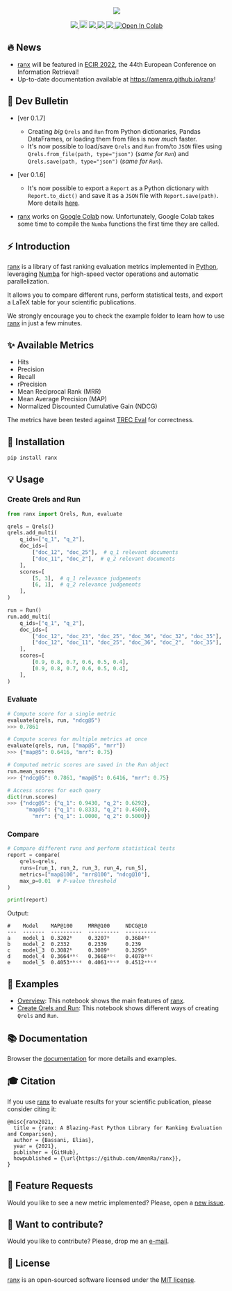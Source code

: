 <div align="center">
  <img src="https://repository-images.githubusercontent.com/268892956/750228ec-f3f2-465d-9c17-420c688ba2bc">
</div>

<p align="center">
  <!-- Python -->
  <a href="https://www.python.org" alt="Python">
      <img src="https://badges.aleen42.com/src/python.svg" />
  </a>
  <!-- Version -->
  <a href="https://badge.fury.io/py/ranx"><img src="https://badge.fury.io/py/ranx.svg" alt="PyPI version" height="18"></a>
  <!-- Docs -->
  <a href="https://amenra.github.io/ranx" alt="Documentation Status">
      <img src="https://img.shields.io/badge/docs-passing-green.svg" />
  </a>
  <!-- Black -->
  <a href="https://github.com/psf/black" alt="Code style: black">
      <img src="https://img.shields.io/badge/code%20style-black-000000.svg" />
  </a>
  <!-- License -->
  <a href="https://opensource.org/licenses/MIT" alt="License: MIT">
      <img src="https://img.shields.io/badge/License-MIT-green.svg" />
  </a>
  <!-- Google Colab -->
  <a href="https://colab.research.google.com/github/AmenRa/ranx/blob/master/examples/overview.ipynb">
      <img src="https://colab.research.google.com/assets/colab-badge.svg" alt="Open In Colab"/>
  </a>
</p>

## 🔥 News

- [ranx](https://github.com/AmenRa/ranx) will be featured in [ECIR 2022](https://ecir2022.org), the 44th European Conference on Information Retrieval!
- Up-to-date documentation available at https://amenra.github.io/ranx!

## 🤖 Dev Bulletin

- [ver 0.1.7] 
  - Creating _big_ `Qrels` and `Run` from Python dictionaries, Pandas DataFrames, or loading them from files is now _much_ faster.
  - It's now possible to load/save `Qrels` and `Run` from/to `JSON` files using `Qrels.from_file(path, type="json")` (_same for `Run`_) and `Qrels.save(path, type="json")` (_same for `Run`_).

- [ver 0.1.6]
  - It's now possible to export a `Report` as a Python dictionary with `Report.to_dict()` and save it as a `JSON` file with `Report.save(path)`. More details [here](https://github.com/AmenRa/ranx/issues/4#issuecomment-1013191897).

- [ranx](https://github.com/AmenRa/ranx) works on [Google Colab](https://colab.research.google.com) now. Unfortunately, Google Colab takes some time to compile the `Numba` functions the first time they are called.

## ⚡️ Introduction

[ranx](https://github.com/AmenRa/ranx) is a library of fast ranking evaluation metrics implemented in [Python](https://en.wikipedia.org/wiki/Python_(programming_language)), leveraging [Numba](https://github.com/numba/numba) for high-speed vector operations and automatic parallelization. 

It allows you to compare different runs, perform statistical tests, and export a LaTeX table for your scientific publications.

We strongly encourage you to check the example folder to learn how to use [ranx](https://github.com/AmenRa/ranx) in just a few minutes.


## ✨ Available Metrics
* Hits 
* Precision
* Recall
* rPrecision
* Mean Reciprocal Rank (MRR)
* Mean Average Precision (MAP)
* Normalized Discounted Cumulative Gain (NDCG)

The metrics have been tested against [TREC Eval](https://github.com/usnistgov/trec_eval) for correctness.

## 🔌 Installation
```bash
pip install ranx
```

## 💡 Usage

### Create Qrels and Run
```python
from ranx import Qrels, Run, evaluate

qrels = Qrels()
qrels.add_multi(
    q_ids=["q_1", "q_2"],
    doc_ids=[
        ["doc_12", "doc_25"],  # q_1 relevant documents
        ["doc_11", "doc_2"],  # q_2 relevant documents
    ],
    scores=[
        [5, 3],  # q_1 relevance judgements
        [6, 1],  # q_2 relevance judgements
    ],
)

run = Run()
run.add_multi(
    q_ids=["q_1", "q_2"],
    doc_ids=[
        ["doc_12", "doc_23", "doc_25", "doc_36", "doc_32", "doc_35"],
        ["doc_12", "doc_11", "doc_25", "doc_36", "doc_2",  "doc_35"],
    ],
    scores=[
        [0.9, 0.8, 0.7, 0.6, 0.5, 0.4],
        [0.9, 0.8, 0.7, 0.6, 0.5, 0.4],
    ],
)
```

### Evaluate
```python
# Compute score for a single metric
evaluate(qrels, run, "ndcg@5")
>>> 0.7861

# Compute scores for multiple metrics at once
evaluate(qrels, run, ["map@5", "mrr"])
>>> {"map@5": 0.6416, "mrr": 0.75}

# Computed metric scores are saved in the Run object
run.mean_scores
>>> {"ndcg@5": 0.7861, "map@5": 0.6416, "mrr": 0.75}

# Access scores for each query
dict(run.scores)
>>> {"ndcg@5": {"q_1": 0.9430, "q_2": 0.6292},
      "map@5": {"q_1": 0.8333, "q_2": 0.4500},
        "mrr": {"q_1": 1.0000, "q_2": 0.5000}}
```

### Compare
```python
# Compare different runs and perform statistical tests
report = compare(
    qrels=qrels,
    runs=[run_1, run_2, run_3, run_4, run_5],
    metrics=["map@100", "mrr@100", "ndcg@10"],
    max_p=0.01  # P-value threshold
)

print(report)
```
Output:
```
#    Model    MAP@100     MRR@100     NDCG@10
---  -------  ----------  ----------  ----------
a    model_1  0.3202ᵇ     0.3207ᵇ     0.3684ᵇᶜ
b    model_2  0.2332      0.2339      0.239
c    model_3  0.3082ᵇ     0.3089ᵇ     0.3295ᵇ
d    model_4  0.3664ᵃᵇᶜ   0.3668ᵃᵇᶜ   0.4078ᵃᵇᶜ
e    model_5  0.4053ᵃᵇᶜᵈ  0.4061ᵃᵇᶜᵈ  0.4512ᵃᵇᶜᵈ
```

## 📖 Examples
* [Overview](https://github.com/AmenRa/ranx/tree/master/examples/overview.ipynb): This notebook shows the main features of [ranx](https://github.com/AmenRa/ranx).
* [Create Qrels and Run](https://github.com/AmenRa/ranx/tree/master/examples/create_qrels_and_run.ipynb): This notebook shows different ways of creating `Qrels` and `Run`.

## 📚 Documentation
Browser the [documentation](https://amenra.github.io/ranx) for more details and examples.

## 🎓 Citation
If you use [ranx](https://github.com/AmenRa/ranx) to evaluate results for your scientific publication, please consider citing it:
```
@misc{ranx2021,
  title = {ranx: A Blazing-Fast Python Library for Ranking Evaluation and Comparison},
  author = {Bassani, Elias},
  year = {2021},
  publisher = {GitHub},
  howpublished = {\url{https://github.com/AmenRa/ranx}},
}
```

## 🎁 Feature Requests
Would you like to see a new metric implemented? Please, open a [new issue](https://github.com/AmenRa/ranx/issues/new).

## 🤘 Want to contribute?
Would you like to contribute? Please, drop me an [e-mail](mailto:elias.bssn@gmail.com?subject=[GitHub]%20ranx).

## 📄 License

[ranx](https://github.com/AmenRa/ranx) is an open-sourced software licensed under the [MIT license](LICENSE).

